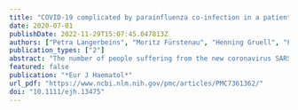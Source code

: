 ```yaml
---
title: "COVID‐19 complicated by parainfluenza co‐infection in a patient with chronic lymphocytic leukemia"
date: 2020-07-01
publishDate: 2022-11-29T15:07:45.047813Z
authors: ["Petra Langerbeins", "Moritz Fürstenau", "Henning Gruell", "Florian Klein", "Thorsten Persigehl", "Jan Rybniker", "Tamina Seeger‐Nukpezah", "Matthias Kochanek", "Michael Hallek", "Barbara Eichhorst", "Philipp Koehler", "Boris Böll"]
publication_types: ["2"]
abstract: "The number of people suffering from the new coronavirus SARS‐CoV‐2 continues to rise. In SARS‐CoV‐2, superinfection with bacteria or fungi seems to be associated with increased mortality. The role of co‐infections with respiratory viral pathogens has not yet been clarified. Here, we report the course of COVID‐19 in a CLL patient with secondary immunodeficiency and viral co‐infection with parainfluenza."
featured: false
publication: "*Eur J Haematol*"
url_pdf: "https://www.ncbi.nlm.nih.gov/pmc/articles/PMC7361362/"
doi: "10.1111/ejh.13475"
---
```



